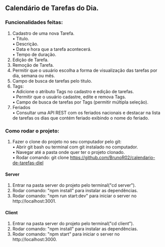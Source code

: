 ## Calendário de Tarefas do Dia.

### Funcionalidades feitas:

1. Cadastro de uma nova Tarefa.   
•	Titulo.   
•	Descrição.    
•	Data e hora que a tarefa acontecerá.    
•	Tempo de duração.   
3. Edição de Tarefa.
4. Remoção de Tarefa.
5. Permitir que o usuário escolha a forma de visualização das tarefas por dia,
semana ou mês.
5. Campo de busca de tarefas pelo titulo.
6. Tags:  
•	Adicione o atributo Tags no cadastro e edição de tarefas.   
•	Permitir que o usuário cadastre, edite e remova Tags.   
•	Campo de busca de tarefas por Tags (permitir múltipla seleção).   
7. Feriados   
•	Consultar uma API REST com os feriados nacionais e destacar na lista de
tarefas os dias que contém feriado exibindo o nome do feriado.  


### Como rodar o projeto:

1. Fazer o clone do projeto no seu computador pelo git:   
•	Abrir git bash ou terminal com git instalado no computador.   
•	Navegar até a pasta onde quer ter o projeto clonado.    
•	Rodar comando: git clone https://github.com/BrunoR02/calendario-de-tarefas-diel

#### Server
1. Entrar na pasta server do projeto pelo terminal("cd server").
2. Rodar comando: "npm install" para instalar as dependências.
3. Rodar comando: "npm run start:dev" para iniciar o server no http://localhost:3001.

#### Client
1. Entrar na pasta server do projeto pelo terminal("cd client").
2. Rodar comando: "npm install" para instalar as dependências.
3. Rodar comando: "npm start" para iniciar o server no http://localhost:3000.
